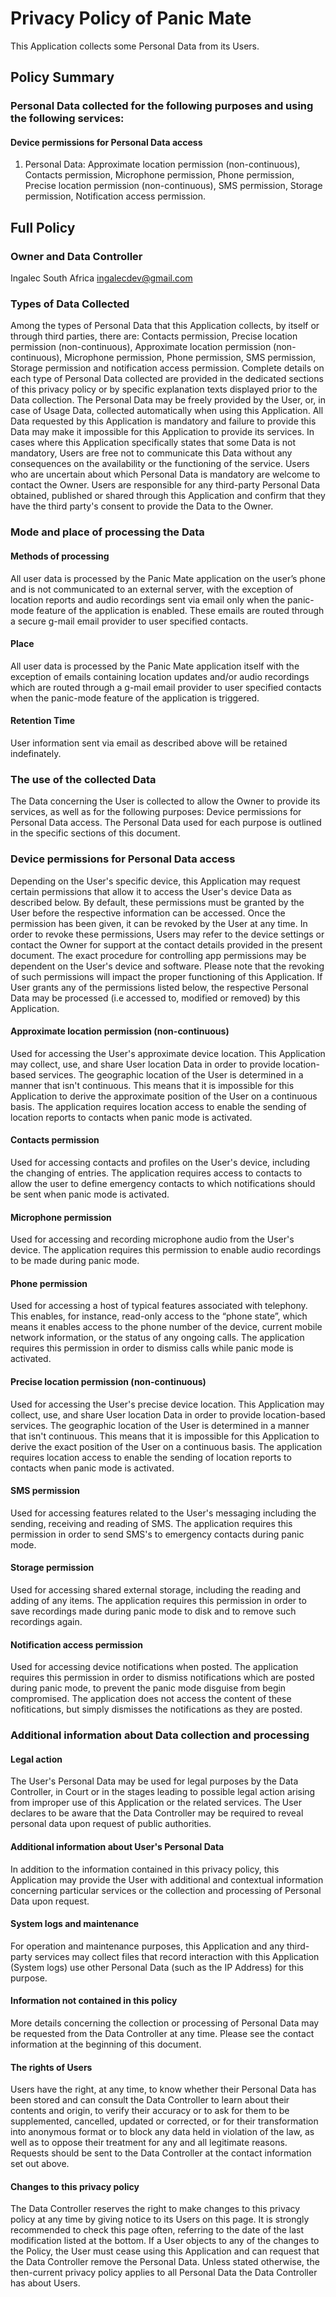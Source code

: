 # Privacy Policy of Panic Mate

This Application collects some Personal Data from its Users.

## Policy Summary

### Personal Data collected for the following purposes and using the following services:
#### Device permissions for Personal Data access
1. Personal Data: Approximate location permission (non-continuous), Contacts permission, Microphone permission, Phone permission, Precise location permission (non-continuous), SMS permission, Storage permission, Notification access permission.

## Full Policy

### Owner and Data Controller
Ingalec South Africa
ingalecdev@gmail.com

### Types of Data Collected
Among the types of Personal Data that this Application collects, by itself or through third parties, there are: Contacts permission, Precise location permission (non-continuous), Approximate location permission (non-continuous), Microphone permission, Phone permission, SMS permission, Storage permission and notification access permission.
Complete details on each type of Personal Data collected are provided in the dedicated sections of this privacy policy or by specific explanation texts displayed prior to the Data collection.
The Personal Data may be freely provided by the User, or, in case of Usage Data, collected automatically when using this Application.
All Data requested by this Application is mandatory and failure to provide this Data may make it impossible for this Application to provide its services. In cases where this Application specifically states that some Data is not mandatory, Users are free not to communicate this Data without any consequences on the availability or the functioning of the service.
Users who are uncertain about which Personal Data is mandatory are welcome to contact the Owner.
Users are responsible for any third-party Personal Data obtained, published or shared through this Application and confirm that they have the third party's consent to provide the Data to the Owner.

### Mode and place of processing the Data
#### Methods of processing
All user data is processed by the Panic Mate application on the user’s phone and is not communicated to an external server, with the exception of location reports and audio recordings sent via email only when the panic-mode feature of the application is enabled. These emails are routed through a secure g-mail email provider to user specified contacts.

#### Place
All user data is processed by the Panic Mate application itself with the exception of emails containing location updates and/or audio recordings which are routed through a g-mail email provider to user specified contacts when the panic-mode feature of the application is triggered.

#### Retention Time
User information sent via email as described above will be retained indefinately.

### The use of the collected Data
The Data concerning the User is collected to allow the Owner to provide its services, as well as for the following purposes: Device permissions for Personal Data access. 
The Personal Data used for each purpose is outlined in the specific sections of this document.

### Device permissions for Personal Data access
Depending on the User's specific device, this Application may request certain permissions that allow it to access the User's device Data as described below.
By default, these permissions must be granted by the User before the respective information can be accessed. Once the permission has been given, it can be revoked by the User at any time. In order to revoke these permissions, Users may refer to the device settings or contact the Owner for support at the contact details provided in the present document.
The exact procedure for controlling app permissions may be dependent on the User's device and software.
Please note that the revoking of such permissions will impact the proper functioning of this Application.
If User grants any of the permissions listed below, the respective Personal Data may be processed (i.e accessed to, modified or removed) by this Application.

#### Approximate location permission (non-continuous)
Used for accessing the User's approximate device location. This Application may collect, use, and share User location Data in order to provide location-based services.
The geographic location of the User is determined in a manner that isn't continuous. This means that it is impossible for this Application to derive the approximate position of the User on a continuous basis. 
The application requires location access to enable the sending of location reports to contacts when panic mode is activated.

#### Contacts permission
Used for accessing contacts and profiles on the User's device, including the changing of entries.
The application requires access to contacts to allow the user to define emergency contacts to which notifications should be sent when panic mode is activated. 

#### Microphone permission
Used for accessing and recording microphone audio from the User's device.
The application requires this permission to enable audio recordings to be made during panic mode.

#### Phone permission
Used for accessing a host of typical features associated with telephony. This enables, for instance, read-only access to the “phone state”, which means it enables access to the phone number of the device, current mobile network information, or the status of any ongoing calls.
The application requires this permission in order to dismiss calls while panic mode is activated. 

#### Precise location permission (non-continuous)
Used for accessing the User's precise device location. This Application may collect, use, and share User location Data in order to provide location-based services.
The geographic location of the User is determined in a manner that isn't continuous. This means that it is impossible for this Application to derive the exact position of the User on a continuous basis.
The application requires location access to enable the sending of location reports to contacts when panic mode is activated.

#### SMS permission
Used for accessing features related to the User's messaging including the sending, receiving and reading of SMS.
The application requires this permission in order to send SMS's to emergency contacts during panic mode.

#### Storage permission
Used for accessing shared external storage, including the reading and adding of any items.
The application requires this permission in order to save recordings made during panic mode to disk and to remove such recordings again.

#### Notification access permission
Used for accessing device notifications when posted.
The application requires this permission in order to dismiss notifications which are posted during panic mode, to prevent the panic mode disguise from begin compromised. The application does not access the content of these nofitications, but simply dismisses the notifications as they are posted. 

### Additional information about Data collection and processing

#### Legal action
The User's Personal Data may be used for legal purposes by the Data Controller, in Court or in the stages leading to possible legal action arising from improper use of this Application or the related services.
The User declares to be aware that the Data Controller may be required to reveal personal data upon request of public authorities. 

#### Additional information about User's Personal Data
In addition to the information contained in this privacy policy, this Application may provide the User with additional and contextual information concerning particular services or the collection and processing of Personal Data upon request. 

#### System logs and maintenance
For operation and maintenance purposes, this Application and any third-party services may collect files that record interaction with this Application (System logs) use other Personal Data (such as the IP Address) for this purpose. 

#### Information not contained in this policy
More details concerning the collection or processing of Personal Data may be requested from the Data Controller at any time. Please see the contact information at the beginning of this document. 

#### The rights of Users
Users have the right, at any time, to know whether their Personal Data has been stored and can consult the Data Controller to learn about their contents and origin, to verify their accuracy or to ask for them to be supplemented, cancelled, updated or corrected, or for their transformation into anonymous format or to block any data held in violation of the law, as well as to oppose their treatment for any and all legitimate reasons. Requests should be sent to the Data Controller at the contact information set out above. 

#### Changes to this privacy policy
The Data Controller reserves the right to make changes to this privacy policy at any time by giving notice to its Users on this page. It is strongly recommended to check this page often, referring to the date of the last modification listed at the bottom. If a User objects to any of the changes to the Policy, the User must cease using this Application and can request that the Data Controller remove the Personal Data. Unless stated otherwise, the then-current privacy policy applies to all Personal Data the Data Controller has about Users. 
